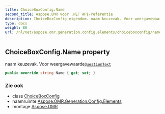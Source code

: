 ```yaml
---
title: ChoiceBoxConfig.Name
second_title: Aspose.OMR voor .NET API-referentie
description: ChoiceBoxConfig eigendom. naam keuzevak. Voor weergavewaardeQuestionText
type: docs
weight: 80
url: /nl/net/aspose.omr.generation.config.elements/choiceboxconfig/name/
---
```

## ChoiceBoxConfig.Name property

naam keuzevak. Voor weergavewaarde[`QuestionText`](../questiontext/)

```csharp
public override string Name { get; set; }
```

### Zie ook

* class [ChoiceBoxConfig](../)
* naamruimte [Aspose.OMR.Generation.Config.Elements](../../choiceboxconfig/)
* montage [Aspose.OMR](../../../)


